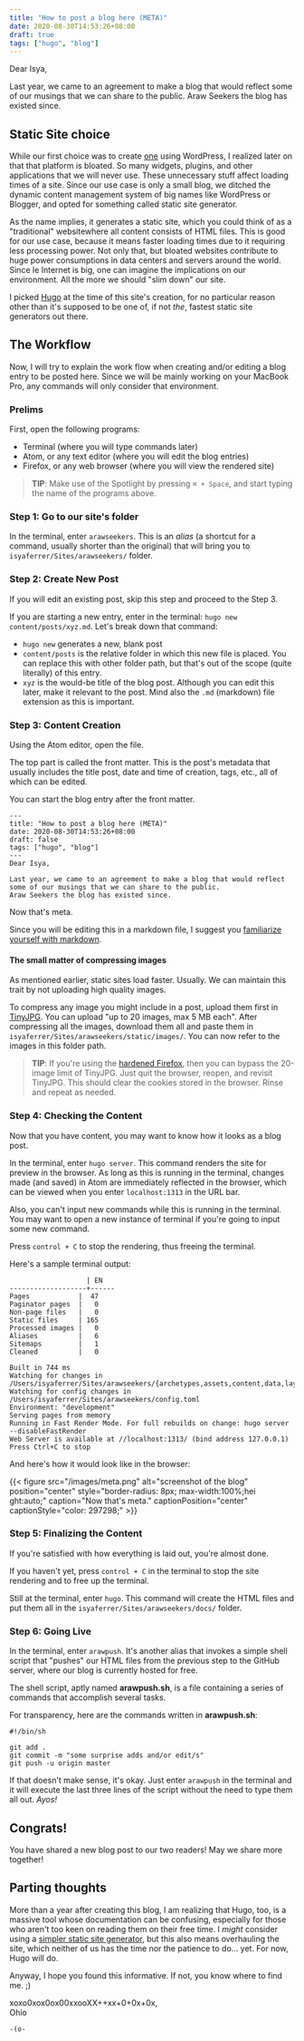 ```yaml
---
title: "How to post a blog here (META)"
date: 2020-08-30T14:53:26+08:00
draft: true
tags: ["hugo", "blog"]
---
```


Dear Isya,

Last year, we came to an agreement to make a blog that would reflect some of our musings that we can share to the public.
Araw Seekers the blog has existed since.

## Static Site choice

While our first choice was to create [one](https://arawseekers.wordpress.com/) using WordPress, I realized later on that that platform is bloated.
So many widgets, plugins, and other applications that we will never use.
These unnecessary stuff affect loading times of a site. 
Since our use case is only a small blog, we ditched the dynamic content management system of big names like WordPress or Blogger, and opted for something called static site generator.

As the name implies, it generates a static site, which you could think of as a "traditional" websitewhere all content consists of HTML files.
This is good for our use case, because it means faster loading times due to it requiring less processing power.
Not only that, but bloated websites contribute to huge power consumptions in data centers and servers around the world. 
Since le Internet is big, one can imagine the implications on our environment. 
All the more we should "slim down" our site. 

I picked [Hugo](https://gohugo.io) at the time of this site's creation, for no particular reason other than it's supposed to be one of, if not *the*, fastest static site generators out there.

## The Workflow

Now, I will try to explain the work flow when creating and/or editing a blog entry to be posted here.
Since we will be mainly working on your MacBook Pro, any commands will only consider that environment.

### Prelims
First, open the following programs:
- Terminal (where you will type commands later)
- Atom, or any text editor (where you will edit the blog entries)
- Firefox, or any web browser (where you will view the rendered site)

> **TIP**: Make use of the Spotlight by pressing `⌘ + Space`, and start typing the name of the programs above.

### Step 1: Go to our site's folder

In the terminal, enter `arawseekers`.
This is an *alias* (a shortcut for a command, usually shorter than the original) that will bring you to `isyaferrer/Sites/arawseekers/` folder. 

### Step 2: Create New Post

If you will edit an existing post, skip this step and proceed to the Step 3.

If you are starting a new entry, enter in the terminal: `hugo new content/posts/xyz.md`.
Let's break down that command:
- `hugo new` generates a new, blank post
- `content/posts` is the relative folder in which this new file is placed. You can replace this with other folder path, but that's out of the scope (quite literally) of this entry.
- `xyz` is the would-be title of the blog post. Although you can edit this later, make it relevant to the post. Mind also the `.md` (markdown) file extension as this is important.

### Step 3: Content Creation

Using the Atom editor, open the file.

The top part is called the front matter.
This is the post's metadata that usually includes the title post, date and time of creation, tags, etc., all of which can be edited.

You can start the blog entry after the front matter.

	---
	title: "How to post a blog here (META)"
	date: 2020-08-30T14:53:26+08:00
	draft: false
	tags: ["hugo", "blog"]
	---
	Dear Isya,
	
	Last year, we came to an agreement to make a blog that would reflect some of our musings that we can share to the public.
	Araw Seekers the blog has existed since.


Now that's meta.

Since you will be editing this in a markdown file, I suggest you [familiarize yourself with markdown](https://www.markdownguide.org/cheat-sheet).

#### The small matter of compressing images

As mentioned earlier, static sites load faster. 
Usually. 
We can maintain this trait by not uploading high quality images.

To compress any image you might include in a post, upload them first in [TinyJPG](https://tinyjpg.com).
You can upload "up to 20 images, max 5 MB each". 
After compressing all the images, download them all and paste them in `isyaferrer/Sites/arawseekers/static/images/`.
You can now refer to the images in this folder path.

>**TIP**: If you're using the [hardened Firefox](https://www.privacytools.io/browsers/#addons), then you can bypass the 20-image limit of TinyJPG.
Just quit the browser, reopen, and revisit TinyJPG.
This should clear the cookies stored in the browser.
Rinse and repeat as needed.

### Step 4: Checking the Content

Now that you have content, you may want to know how it looks as a blog post.

In the terminal, enter `hugo server`.
This command renders the site for preview in the browser.
As long as this is running in the terminal, changes made (and saved) in Atom are immediately reflected in the browser, which can be viewed when you enter `localhost:1313` in the URL bar.

Also, you can't input new commands while this is running in the terminal.
You may want to open a new instance of terminal if you're going to input some new command.

Press `control + C` to stop the rendering, thus freeing the terminal.

Here's a sample terminal output:

	                   | EN   
	-------------------+------
  	Pages            |  47  
  	Paginator pages  |   0  
  	Non-page files   |   0  
  	Static files     | 165  
  	Processed images |   0  
  	Aliases          |   6  
  	Sitemaps         |   1  
  	Cleaned          |   0  
	
	Built in 744 ms
	Watching for changes in /Users/isyaferrer/Sites/arawseekers/{archetypes,assets,content,data,layouts,static,themes}
	Watching for config changes in /Users/isyaferrer/Sites/arawseekers/config.toml
	Environment: "development"
	Serving pages from memory
	Running in Fast Render Mode. For full rebuilds on change: hugo server --disableFastRender
	Web Server is available at //localhost:1313/ (bind address 127.0.0.1)
	Press Ctrl+C to stop

And here's how it would look like in the browser:

{{< figure src="/images/meta.png" alt="screenshot of the blog" position="center" style="border-radius: 8px; max-width:100%;hei    ght:auto;" caption="Now that's meta." captionPosition="center" captionStyle="color: 297298;" >}}

### Step 5: Finalizing the Content

If you're satisfied with how everything is laid out, you're almost done.

If you haven't yet, press `control + C` in the terminal to stop the site rendering and to free up the terminal.

Still at the terminal, enter `hugo`.
This command will create the HTML files and put them all in the `isyaferrer/Sites/arawseekers/docs/` folder.

### Step 6: Going Live

In the terminal, enter `arawpush`. 
It's another alias that invokes a simple shell script that "pushes" our HTML files from the previous step to the GitHub server, where our blog is currently hosted for free.

The shell script, aptly named **arawpush.sh**, is a file containing a series of commands that accomplish several tasks.

For transparency, here are the commands written in **arawpush.sh**:

	#!/bin/sh

	git add .
	git commit -m "some surprise adds and/or edit/s"
	git push -u origin master


If that doesn't make sense, it's okay. Just enter `arawpush` in the terminal and it will execute the last three lines of the script without the need to type them all out. *Ayos!*

## Congrats!

You have shared a new blog post to our two readers!
May we share more together!

## Parting thoughts

More than a year after creating this blog, I am realizing that Hugo, too, is a massive tool whose documentation can be confusing, especially for those who aren't too keen on reading them on their free time.
I *might* consider using a [simpler static site generator](https://www.romanzolotarev.com/ssg.html), but this also means overhauling the site, which neither of us has the time nor the patience to do... yet.
For now, Hugo will do.

Anyway, I hope you found this informative.
If not, you know where to find me. ;)

xoxo0xox0ox00xxooXX++xx+0+0x+0x,  
Ohio

`-(o-`

